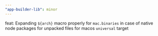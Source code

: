 ```yaml
---
"app-builder-lib": minor
---
```


feat: Expanding `${arch}` macro properly for `mac.binaries` in case of native node packages for unpacked files for macos `universal` target
